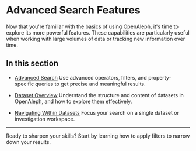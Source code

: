 # Advanced Search Features

Now that you're familiar with the basics of using OpenAleph, it's time to explore its more powerful features. These capabilities are particularly useful when working with large volumes of data or tracking new information over time.

## In this section

- [Advanced Search](advanced-search.md)
  Use advanced operators, filters, and property-specific queries to get precise and meaningful results.

- [Dataset Overview](dataset-overview.md)
  Understand the structure and content of datasets in OpenAleph, and how to explore them effectively.

- [Navigating Within Datasets](dataset-search.md)
  Focus your search on a single dataset or investigation workspace.

---

Ready to sharpen your skills? Start by learning how to apply filters to narrow down your results.
